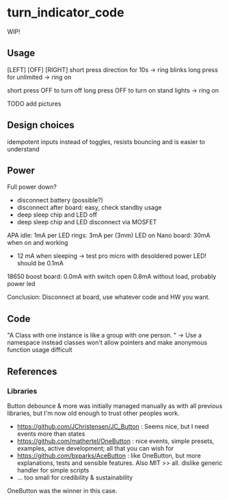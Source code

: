 # turn_indicator_code

WIP!

## Usage
[LEFT] [OFF] [RIGHT]
short press direction for 10s -> ring blinks
long press for unlimited -> ring on

short press OFF to turn off
long press OFF to turn on stand lights -> ring on

TODO add pictures


## Design choices

idempotent inputs instead of toggles, resists bouncing and is easier to understand

## Power

Full power down? 
- disconnect battery (possible?) 
- disconnect after board: easy, check standby usage
- deep sleep chip and LED off
- deep sleep chip and LED disconnect via MOSFET

APA idle: 1mA per LED
rings: 3mA per (3mm) LED on
Nano board: 30mA when on and working
- 12 mA when sleeping
-> test pro micro with desoldered power LED! should be 0.1mA

18650 boost board: 
0.0mA with switch open
0.8mA without load, probably power led

Conclusion: Disconnect at board, use whatever code and HW you want. 

## Code
"A Class with one instance is like a group with one person. " -> Use a namespace instead
classes won't allow pointers and make anonymous function usage difficult

## References

### Libraries
Button debounce & more was initially managed manually as with all previous libraries, 
but I'm now old enough to trust other peoples work. 

- https://github.com/JChristensen/JC_Button : Seems nice, but I need events more than states
- https://github.com/mathertel/OneButton : nice events, simple presets, examples, active development; all that you can wish for
- https://github.com/bxparks/AceButton : like OneButton, but more explanations, tests and sensible features. Also MIT >> all. dislike generic handler for simple scripts
- ... too small for credibility & sustainability

OneButton was the winner in this case. 
